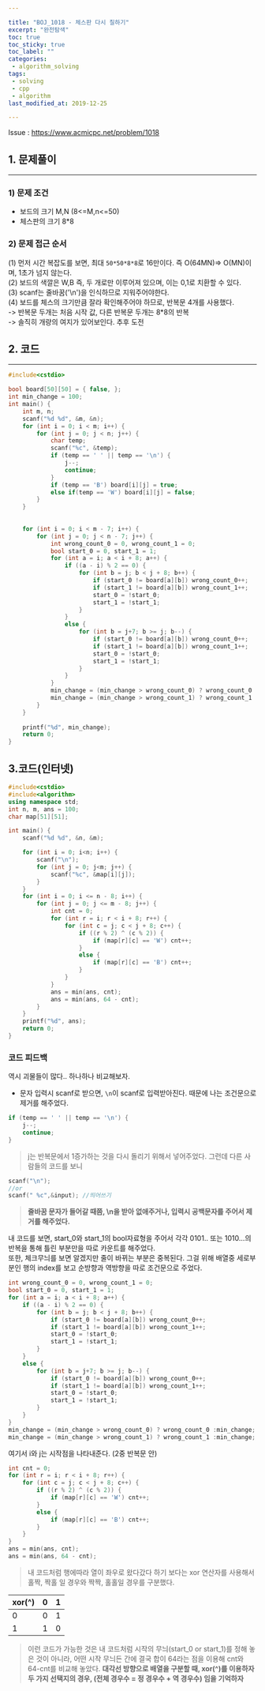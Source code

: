 ```yaml
---

title: "BOJ_1018 - 체스판 다시 칠하기"  
excerpt: "완전탐색"  
toc: true  
toc_sticky: true  
toc_label: ""  
categories:  
 - algorithm_solving  
tags:  
 - solving  
 - cpp  
 - algorithm
last_modified_at: 2019-12-25

---
```


Issue : <https://www.acmicpc.net/problem/1018>

## 1. 문제풀이  

- - -

### 1) 문제 조건

- 보드의 크기 M,N (8<=M,n<=50)  
- 체스판의 크기 8*8  

### 2) 문제 접근 순서

(1) 먼저 시간 복잡도를 보면, 최대 `50*50*8*8`로 16만이다. 즉 O(64MN)=> O(MN)이며, 1초가 넘지 않는다.  
(2) 보드의 색깔은 W,B 즉, 두 개로만 이루어져 있으며, 이는 0,1로 치환할 수 있다.  
(3) scanf는 줄바꿈('\n')을 인식하므로 지워주어야한다.  
(4) 보드를 체스의 크기만큼 잘라 확인해주어야 하므로, 반복문 4개를 사용했다.  
-> 반복문 두개는 처음 시작 값, 다른 반복문 두개는 8*8의 반복  
-> 솔직히 개량의 여지가 있어보인다. 추후 도전  

## 2. 코드

- - -

```cpp
#include<cstdio>

bool board[50][50] = { false, };
int min_change = 100;
int main() {
	int m, n;
	scanf("%d %d", &m, &n);
	for (int i = 0; i < m; i++) {
		for (int j = 0; j < n; j++) {
			char temp;
			scanf("%c", &temp);
			if (temp == ' ' || temp == '\n') {
				j--;
				continue;
			}
			if (temp == 'B') board[i][j] = true;
			else if(temp == 'W') board[i][j] = false;
		}
	}
	
	
	for (int i = 0; i < m - 7; i++) {
		for (int j = 0; j < n - 7; j++) {
			int wrong_count_0 = 0, wrong_count_1 = 0;
			bool start_0 = 0, start_1 = 1;
			for (int a = i; a < i + 8; a++) {
				if ((a - i) % 2 == 0) {
					for (int b = j; b < j + 8; b++) {
						if (start_0 != board[a][b]) wrong_count_0++;
						if (start_1 != board[a][b]) wrong_count_1++;
						start_0 = !start_0;
						start_1 = !start_1;
					}
				}
				else {
					for (int b = j+7; b >= j; b--) {
						if (start_0 != board[a][b]) wrong_count_0++;
						if (start_1 != board[a][b]) wrong_count_1++;
						start_0 = !start_0;
						start_1 = !start_1;
					}
				}
			}
			min_change = (min_change > wrong_count_0) ? wrong_count_0 : min_change;
			min_change = (min_change > wrong_count_1) ? wrong_count_1 : min_change;
		}
	}
	
	printf("%d", min_change);
	return 0;
}
```  

## 3.코드(인터넷)  

```cpp
#include<cstdio>
#include<algorithm>
using namespace std;
int n, m, ans = 100;
char map[51][51];

int main() {
	scanf("%d %d", &n, &m);

	for (int i = 0; i<n; i++) {
		scanf("\n");
		for (int j = 0; j<m; j++) {
			scanf("%c", &map[i][j]);
		}
	}
	for (int i = 0; i <= n - 8; i++) {
		for (int j = 0; j <= m - 8; j++) {
			int cnt = 0;
			for (int r = i; r < i + 8; r++) {
				for (int c = j; c < j + 8; c++) {
					if ((r % 2) ^ (c % 2)) {
						if (map[r][c] == 'W') cnt++;
					}
					else {
						if (map[r][c] == 'B') cnt++;
					}
				}
			}
			ans = min(ans, cnt);
			ans = min(ans, 64 - cnt);
		}
	}
	printf("%d", ans);
	return 0;
}
```

### 코드 피드백  

역시 괴물들이 많다.. 하나하나 비교해보자.  

- 문자 입력시 scanf로 받으면, `\n`이 scanf로 입력받아진다. 때문에 나는 조건문으로 제거를 해주었다.  

```cpp
if (temp == ' ' || temp == '\n') {
	j--;
	continue;
}
```

> j는 반복문에서 1증가하는 것을 다시 돌리기 위해서 넣어주었다. 그런데 다른 사람들의 코드를 보니  

```cpp
scanf("\n");
//or
scanf(" %c",&input); //띄어쓰기
```

> **줄바꿈 문자가 들어갈 때쯤, \n을 받아 없애주거나, 입력시 공백문자를 주어서 제거를 해주었다.**

내 코드를 보면, start_0와 start_1의 bool자료형을 주어서 각각 0101.. 또는 1010...의 반복을 통해 틀린 부분만을 따로 카운트를 해주었다.  
또한, 체크무늬를 보면 알겠지만 줄이 바뀌는 부분은 중복된다. 그걸 위해 배열중 세로부분인 행의 index를 보고 순방향과 역방향을 따로 조건문으로 주었다.  

```cpp
int wrong_count_0 = 0, wrong_count_1 = 0;
bool start_0 = 0, start_1 = 1;
for (int a = i; a < i + 8; a++) {
	if ((a - i) % 2 == 0) {
		for (int b = j; b < j + 8; b++) {
			if (start_0 != board[a][b]) wrong_count_0++;
			if (start_1 != board[a][b]) wrong_count_1++;
			start_0 = !start_0;
			start_1 = !start_1;
		}
	}
	else {
		for (int b = j+7; b >= j; b--) {
			if (start_0 != board[a][b]) wrong_count_0++;
			if (start_1 != board[a][b]) wrong_count_1++;
			start_0 = !start_0;
			start_1 = !start_1;
		}
	}
}
min_change = (min_change > wrong_count_0) ? wrong_count_0 :min_change;
min_change = (min_change > wrong_count_1) ? wrong_count_1 :min_change;
```  

여기서 i와 j는 시작점을 나타내준다. (2중 반복문 안)  

```cpp
int cnt = 0;
for (int r = i; r < i + 8; r++) {
	for (int c = j; c < j + 8; c++) {
		if ((r % 2) ^ (c % 2)) {
			if (map[r][c] == 'W') cnt++;
		}
		else {
			if (map[r][c] == 'B') cnt++;
		}
	}
}
ans = min(ans, cnt);
ans = min(ans, 64 - cnt);
```  

> 내 코드처럼 행에따라 열이 좌우로 왔다갔다 하기 보다는 xor 연산자를 사용해서 홀짝, 짝홀 일 경우와 짝짝, 홀홀일 경우를 구분했다.  

|xor(^) | 0 | 1 |
|---|---|---|
|0|0|1|
|1|1|0|

> 이런 코드가 가능한 것은 내 코드처럼 시작의 무늬(start_0 or start_1)를 정해 놓은 것이 아니라, 어떤 시작 무늬든 간에 결국 합이 64라는 점을 이용해 cnt와 64-cnt를 비교해 놓았다.
> **대각선 방향으로 배열을 구분할 때, xor(^)를 이용하자**  
> **두 가지 선택지의 경우, (전체 경우수 = 정 경우수 + 역 경우수) 임을 기억하자**
